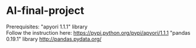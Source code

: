 # AI-final-project

Prerequisites:
"apyori 1.1.1" library  
Follow the instruction here: https://pypi.python.org/pypi/apyori/1.1.1
"pandas 0.19.1" library
http://pandas.pydata.org/

